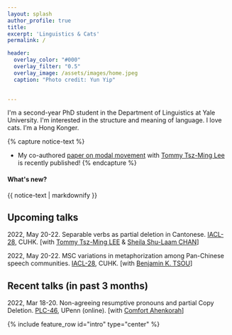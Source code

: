 ```yaml
---
layout: splash
author_profile: true
title:
excerpt: 'Linguistics & Cats'
permalink: /

header:
  overlay_color: "#000"
  overlay_filter: "0.5"
  overlay_image: /assets/images/home.jpeg
  caption: "Photo credit: Yun Yip"

  
---
```


I'm a second-year PhD student in the Department of Linguistics at Yale University. I'm interested in the structure and meaning of language. I love cats. I’m a Hong Konger.


{% capture notice-text %}
* My co-authored [paper on modal movement](https://www.jbe-platform.com/content/books/9789027258175-la.272.06yip) with [Tommy Tsz-Ming Lee](https://tszminglee.github.io/) is recently published!
{% endcapture %}

<div class="notice--info">
  <h4 class="no_toc">What's new?</h4>
  {{ notice-text | markdownify }}
</div>


## Upcoming talks

2022, May 20-22. Separable verbs as partial deletion in Cantonese. [IACL-28](http://ling.cuhk.edu.hk/iacl28/), CUHK. [with [Tommy Tsz-Ming LEE](https://tszminglee.github.io/) & [Sheila Shu-Laam CHAN](https://sheilaslchan.github.io/)]

2022, May 20-22. MSC variations in metaphorization among Pan-Chinese speech communities. [IACL-28](http://ling.cuhk.edu.hk/iacl28/), CUHK. [with [Benjamin K. TSOU](https://lt.cityu.edu.hk/People/Peop_peopleProfile.asp?peop_rkcl=1&peop_StfID=134)]

## Recent talks (in past 3 months)

2022, Mar 18-20. Non-agreeing resumptive pronouns and partial Copy Deletion. [PLC-46](https://www.ling.upenn.edu/Events/PLC/plc46/index.html), UPenn (online). [with [Comfort Ahenkorah](https://ling.yale.edu/people/comfort-ahenkorah)]

{% include feature_row id="intro" type="center" %}
